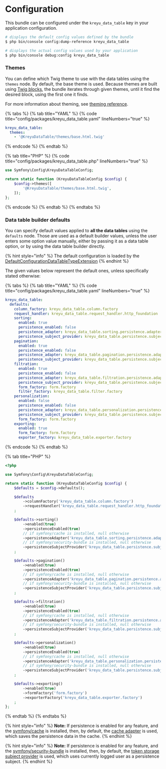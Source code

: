 # Configuration

This bundle can be configured under the `kreyu_data_table` key in your application configuration.

```sh
# displays the default config values defined by the bundle
$ php bin/console config:dump-reference kreyu_data_table

# displays the actual config values used by your application
$ php bin/console debug:config kreyu_data_table
```

### Themes <a href="#themes" id="themes"></a>

You can define which Twig theme to use with the data tables using the `themes` node. By default, the base theme is used. Because themes are built using [Twig blocks](https://twig.symfony.com/doc/3.x/tags/block.html), the bundle iterates through given themes, until it find the desired block, using the first one it finds.

For more information about theming, see [theming reference](https://data-table-bundle.readthedocs.io/en/latest/reference/theming/).

{% tabs %}
{% tab title="YAML" %}
{% code title="config/packages/kreyu_data_table.yaml" lineNumbers="true" %}
```yaml
kreyu_data_table:
  themes:
    - '@KreyuDataTable/themes/base.html.twig'
```
{% endcode %}
{% endtab %}

{% tab title="PHP" %}
{% code title="config/packages/kreyu_data_table.php" lineNumbers="true" %}
```php
use Symfony\Config\KreyuDataTableConfig;

return static function (KreyuDataTableConfig $config) {
    $config->themes([
        '@KreyuDataTable/themes/base.html.twig',
    ]);
};
```
{% endcode %}
{% endtab %}
{% endtabs %}

### Data table builder defaults <a href="#data-table-builder-defaults" id="data-table-builder-defaults"></a>

You can specify default values applied to **all the data tables** using the `defaults` node. Those are used as a default builder values, unless the user enters some option value manually, either by passing it as a data table option, or by using the data table builder directly.

{% hint style="info" %}
The default configuration is loaded by the [DefaultConfigurationDataTableTypeExtension](https://github.com/Kreyu/data-table-bundle/blob/main/src/Extension/Core/DefaultConfigurationDataTableTypeExtension.php)
{% endhint %}

The given values below represent the default ones, unless specifically stated otherwise:

{% tabs %}
{% tab title="YAML" %}
{% code title="config/packages/kreyu_data_table.yaml" lineNumbers="true" %}
```yaml
kreyu_data_table:
  defaults:
    column_factory: kreyu_data_table.column.factory
    request_handler: kreyu_data_table.request_handler.http_foundation
    sorting:
      enabled: true
      persistence_enabled: false
      persistence_adapter: kreyu_data_table.sorting.persistence.adapter.cache # if symfony/cache is installed, null otherwise
      persistence_subject_provider: kreyu_data_table.persistence.subject_provider.token_storage # if symfony/security-bundle is installed, null otherwise
    pagination:
      enabled: true
      persistence_enabled: false
      persistence_adapter: kreyu_data_table.pagination.persistence.adapter.cache  # if symfony/cache is installed, null otherwise
      persistence_subject_provider: kreyu_data_table.persistence.subject_provider.token_storage # if symfony/security-bundle is installed, null otherwise
    filtration:
      enabled: true
      persistence_enabled: false
      persistence_adapter: kreyu_data_table.filtration.persistence.adapter.cache  # if symfony/cache is installed, null otherwise
      persistence_subject_provider: kreyu_data_table.persistence.subject_provider.token_storage # if symfony/security-bundle is installed, null otherwise
      form_factory: form.factory
      filter_factory: kreyu_data_table.filter.factory
    personalization:
      enabled: false
      persistence_enabled: false
      persistence_adapter: kreyu_data_table.personalization.persistence.adapter.cache  # if symfony/cache is installed, null otherwise
      persistence_subject_provider: kreyu_data_table.persistence.subject_provider.token_storage # if symfony/security-bundle is installed, null otherwise
      form_factory: form.factory
    exporting:
      enabled: true
      form_factory: form.factory
      exporter_factory: kreyu_data_table.exporter.factory
```
{% endcode %}
{% endtab %}

{% tab title="PHP" %}
```php
<?php

use Symfony\Config\KreyuDataTableConfig;

return static function (KreyuDataTableConfig $config) {
    $defaults = $config->defaults();

    $defaults
        ->columnFactory('kreyu_data_table.column.factory')
        ->requestHandler('kreyu_data_table.request_handler.http_foundation')
    ;

    $defaults->sorting()
        ->enabled(true)
        ->persistenceEnabled(true)
        // if symfony/cache is installed, null otherwise
        ->persistenceAdapter('kreyu_data_table.sorting.persistence.adapter.cache')
        // if symfony/security-bundle is installed, null otherwise
        ->persistenceSubjectProvider('kreyu_data_table.persistence.subject_provider.token_storage')
    ;

    $defaults->pagination()
        ->enabled(true)
        ->persistenceEnabled(true)
        // if symfony/cache is installed, null otherwise
        ->persistenceAdapter('kreyu_data_table.pagination.persistence.adapter.cache')
        // if symfony/security-bundle is installed, null otherwise
        ->persistenceSubjectProvider('kreyu_data_table.persistence.subject_provider.token_storage')
    ;

    $defaults->filtration()
        ->enabled(true)
        ->persistenceEnabled(true)
        // if symfony/cache is installed, null otherwise
        ->persistenceAdapter('kreyu_data_table.filtration.persistence.adapter.cache')
        // if symfony/security-bundle is installed, null otherwise
        ->persistenceSubjectProvider('kreyu_data_table.persistence.subject_provider.token_storage')
    ;

    $defaults->personalization()
        ->enabled(true)
        ->persistenceEnabled(true)
        // if symfony/cache is installed, null otherwise
        ->persistenceAdapter('kreyu_data_table.personalization.persistence.adapter.cache')
        // if symfony/security-bundle is installed, null otherwise
        ->persistenceSubjectProvider('kreyu_data_table.persistence.subject_provider.token_storage')
    ;

    $defaults->exporting()
        ->enabled(true)
        ->formFactory('form.factory')
        ->exporterFactory('kreyu_data_table.exporter.factory')
    ;
};
```
{% endtab %}
{% endtabs %}

{% hint style="info" %}
**Note:** If persistence is enabled for any feature, and the [symfony/cache](https://symfony.com/doc/current/components/cache.html) is installed, then, by default, the [cache adapter](https://github.com/Kreyu/data-table-bundle/blob/main/src/Persistence/CachePersistenceAdapter.php) is used, which saves the persistence data in the cache.
{% endhint %}

{% hint style="info" %}
**Note:** If persistence is enabled for any feature, and the [symfony/security-bundle](https://symfony.com/doc/current/security.html) is installed, then, by default, the [token storage subject provider](https://github.com/Kreyu/data-table-bundle/blob/main/src/Persistence/TokenStoragePersistenceSubjectProvider.php) is used, which uses currently logged user as a persistence subject.
{% endhint %}
